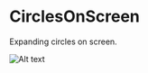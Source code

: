 CirclesOnScreen
===============

Expanding circles on screen.

![Alt text](/../CirclesOnScreen/path/to/CirclesOnScreen.gif?raw=true "Optional Title")

